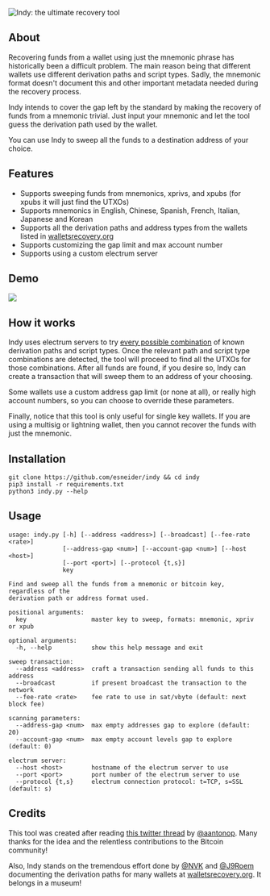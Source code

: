 ![Indy: the ultimate recovery tool](readme/header.png)

## About

Recovering funds from a wallet using just the mnemonic phrase has historically been a difficult problem. The main reason being that different wallets use different derivation paths and script types. Sadly, the mnemonic format doesn't document this and other important metadata needed during the recovery process.

Indy intends to cover the gap left by the standard by making the recovery of funds from a mnemonic trivial. Just input your mnemonic and let the tool guess the derivation path used by the wallet.

You can use Indy to sweep all the funds to a destination address of your choice.

## Features

* Supports sweeping funds from mnemonics, xprivs, and xpubs (for xpubs it will just find the UTXOs)
* Supports mnemonics in English, Chinese, Spanish, French, Italian, Japanese and Korean
* Supports all the derivation paths and address types from the wallets listed in [walletsrecovery.org](https://walletsrecovery.org/)
* Supports customizing the gap limit and max account number
* Supports using a custom electrum server

## Demo

![](readme/demo.gif)

## How it works

Indy uses electrum servers to try [every possible combination](https://github.com/esneider/indy/blob/master/descriptors.py#L10) of known derivation paths and script types. Once the relevant path and script type combinations are detected, the tool will proceed to find all the UTXOs for those combinations. After all funds are found, if you desire so, Indy can create a transaction that will sweep them to an address of your choosing.

Some wallets use a custom address gap limit (or none at all), or really high account numbers, so you can choose to override these parameters.

Finally, notice that this tool is only useful for single key wallets. If you are using a multisig or lightning wallet, then you cannot recover the funds with just the mnemonic.

## Installation
```
git clone https://github.com/esneider/indy && cd indy
pip3 install -r requirements.txt
python3 indy.py --help
```

## Usage

```
usage: indy.py [-h] [--address <address>] [--broadcast] [--fee-rate <rate>]
               [--address-gap <num>] [--account-gap <num>] [--host <host>]
               [--port <port>] [--protocol {t,s}]
               key

Find and sweep all the funds from a mnemonic or bitcoin key, regardless of the
derivation path or address format used.

positional arguments:
  key                  master key to sweep, formats: mnemonic, xpriv or xpub

optional arguments:
  -h, --help           show this help message and exit

sweep transaction:
  --address <address>  craft a transaction sending all funds to this address
  --broadcast          if present broadcast the transaction to the network
  --fee-rate <rate>    fee rate to use in sat/vbyte (default: next block fee)

scanning parameters:
  --address-gap <num>  max empty addresses gap to explore (default: 20)
  --account-gap <num>  max empty account levels gap to explore (default: 0)

electrum server:
  --host <host>        hostname of the electrum server to use
  --port <port>        port number of the electrum server to use
  --protocol {t,s}     electrum connection protocol: t=TCP, s=SSL (default: s)
```

## Credits

This tool was created after reading [this twitter thread](https://twitter.com/aantonop/status/1259478489427775491) by [@aantonop](https://twitter.com/aantonop). Many thanks for the idea and the relentless contributions to the Bitcoin community!

Also, Indy stands on the tremendous effort done by [@NVK](https://twitter.com/NVK) and [@J9Roem](https://twitter.com/J9Roem) documenting the derivation paths for many wallets at [walletsrecovery.org](https://walletsrecovery.org/). It belongs in a museum!
